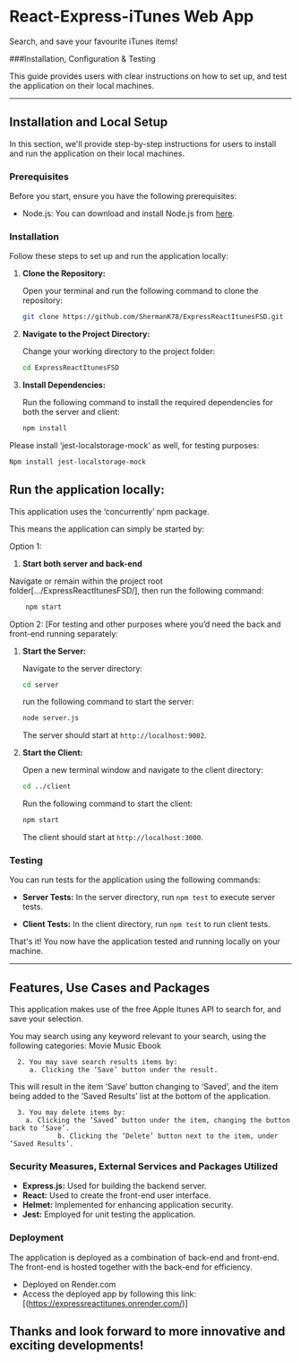 # React-Express-iTunes Web App

Search, and save your favourite iTunes items!

###Installation, Configuration & Testing

This guide provides users with clear instructions on how to set up, and test the application on their local machines.

---

## Installation and Local Setup

In this section, we'll provide step-by-step instructions for users to install and run the application on their local machines.

### Prerequisites

Before you start, ensure you have the following prerequisites:

- Node.js: You can download and install Node.js from [here](https://nodejs.org/).

### Installation

Follow these steps to set up and run the application locally:

1. **Clone the Repository:**

   Open your terminal and run the following command to clone the repository:

   ```bash
   git clone https://github.com/ShermanK78/ExpressReactItunesFSD.git
   ```

2. **Navigate to the Project Directory:**

   Change your working directory to the project folder:

   ```bash
   cd ExpressReactItunesFSD
   ```

3. **Install Dependencies:**

   Run the following command to install the required dependencies for both the server and client:

   ```bash
   npm install
   ```
Please install ‘jest-localstorage-mock’ as well, for testing purposes:

   ```bash
   Npm install jest-localstorage-mock
   ```

## Run the application locally:

This application uses the ‘concurrently’ npm package.

This means the application can simply be started by:

Option 1:

1. **Start both server and back-end**

Navigate or remain within the project root folder[.../ExpressReactItunesFSD/], then run the following command:

```bash
    npm start
```

Option 2: [For testing and other purposes where you’d need the back and front-end running separately:

1. **Start the Server:**

   Navigate to the server directory: 

   ```bash
   cd server
   ```

   run the following command to start the server:

   ```bash
   node server.js
   ```

   The server should start at `http://localhost:9002`.

2. **Start the Client:**

   Open a new terminal window and navigate to the client directory:

   ```bash
   cd ../client
   ```

   Run the following command to start the client:

   ```bash
   npm start
   ```

   The client should start at `http://localhost:3000`.

### Testing

You can run tests for the application using the following commands:

- **Server Tests:** In the server directory, run `npm test` to execute server tests.

- **Client Tests:** In the client directory, run `npm test` to run client tests.

That's it! You now have the application tested and running locally on your machine.

---

## Features, Use Cases and Packages

This application makes use of the free Apple Itunes API to search for, and save your selection.

You may search using any keyword relevant to your search, using the following categories:
Movie
Music
Ebook

      2. You may save search results items by:
	     a. Clicking the ‘Save’ button under the result.

This will result in the item ‘Save’ button changing to ‘Saved’, and the item being added to the ‘Saved Results’ list at the bottom of the application.

      3. You may delete items by:
	    a. Clicking the ‘Saved’ button under the item, changing the button back to ‘Save’.
                b. Clicking the ‘Delete’ button next to the item, under ‘Saved Results’.


### Security Measures, External Services and Packages Utilized

- **Express.js:** Used for building the backend server.
- **React:** Used to create the front-end user interface.
- **Helmet:** Implemented for enhancing application security.
- **Jest:** Employed for unit testing the application.



### Deployment

The application is deployed as a combination of back-end and front-end. The front-end is hosted together with the back-end for efficiency. 

- Deployed on Render.com
- Access the deployed app by following this link: [(https://expressreactitunes.onrender.com/)]

## Thanks and look forward to more innovative and exciting developments!
